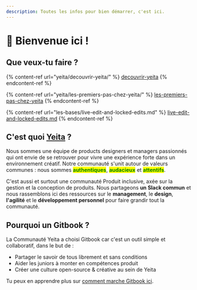 ```yaml
---
description: Toutes les infos pour bien démarrer, c'est ici.
---
```


# 👋 Bienvenue ici !

## Que veux-tu faire ?

{% content-ref url="yeita/decouvrir-yeita/" %}
[decouvrir-yeita](yeita/decouvrir-yeita/)
{% endcontent-ref %}

{% content-ref url="yeita/les-premiers-pas-chez-yeita/" %}
[les-premiers-pas-chez-yeita](yeita/les-premiers-pas-chez-yeita/)
{% endcontent-ref %}

{% content-ref url="les-bases/live-edit-and-locked-edits.md" %}
[live-edit-and-locked-edits.md](les-bases/live-edit-and-locked-edits.md)
{% endcontent-ref %}

## C'est quoi [Yeita](yeita/decouvrir-yeita/) ?

Nous sommes une équipe de products designers et managers passionnés qui ont envie de se retrouver pour vivre une expérience forte dans un environnement créatif. Notre communauté s'unit autour de valeurs communes : nous sommes <mark style="color:green;">**authentiques**</mark>, <mark style="color:green;">**audacieux**</mark> et <mark style="color:green;">**attentifs**</mark>.

C'est aussi et surtout une communauté Produit inclusive, axée sur la gestion et la conception de produits. Nous partageons **un Slack commun** et nous rassemblons ici des ressources sur le **management**, le **design**, **l'agilité** et le **développement personnel** pour faire grandir tout la communauté.

## Pourquoi un Gitbook ?

La Communauté Yeita a choisi Gitbook car c'est un outil simple et collaboratif, dans le but de :

* Partager le savoir de tous librement et sans conditions
* Aider les juniors à monter en compétences produit
* Créer une culture open-source & créative au sein de Yeita

Tu peux en apprendre plus sur [comment marche Gitbook ici](yeita/outils/spaces.md).
